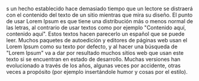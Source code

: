 s un hecho establecido hace demasiado tiempo que un lectore
se distraerá con el contenido del texto de un sitio mientras que mira su diseño.
 El punto de usar Lorem Ipsum es que tiene una distribución más o menos normal de las letras, al contrario de usar textos como por ejemplo "Contenido aquí, contenido aquí".
  Estos textos hacen parecerlo un español que se puede leer.
   Muchos paquetes de autoedición y editores de páginas web usan el Lorem Ipsum como su texto por defecto, y al hacer una búsqueda de "Lorem Ipsum" va a dar por resultado muchos sitios web que usan este texto si se encuentran en estado de desarrollo.
    Muchas versiones han evolucionado a través de los años, algunas veces por accidente, otras veces a propósito (por ejemplo insertándole humor y cosas por el estilo).
                